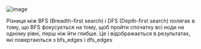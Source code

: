 ![image](https://github.com/pryimakv14/goit-algo-hw-06/assets/149526264/6ea56ee0-34ab-4abc-a9d7-7b6648cf7b79)

Різниця між BFS (Breadth-first search) i DFS (Depth-first search) полягає в тому, що BFS фокусується на тому, щоб пройти спочатку всі ноди на одному рівні, перш ніж йти глибше. Це і відображається в результатах, які повертаються з bfs_edges i dfs_edges
